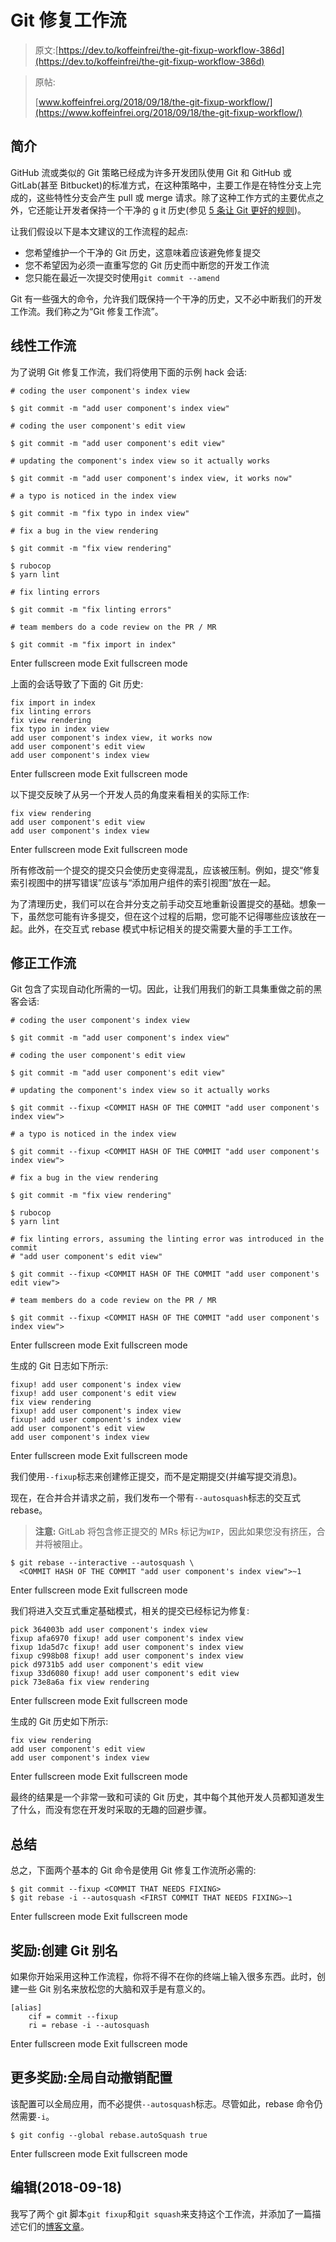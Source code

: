# Git 修复工作流

> 原文:[https://dev.to/koffeinfrei/the-git-fixup-workflow-386d](https://dev.to/koffeinfrei/the-git-fixup-workflow-386d)

> 原帖:
> 
> [www.koffeinfrei.org/2018/09/18/the-git-fixup-workflow/](https://www.koffeinfrei.org/2018/09/18/the-git-fixup-workflow/)

## 简介

GitHub 流或类似的 Git 策略已经成为许多开发团队使用 Git 和 GitHub 或 GitLab(甚至 Bitbucket)的标准方式，在这种策略中，主要工作是在特性分支上完成的，这些特性分支会产生 pull 或 merge 请求。除了这种工作方式的主要优点之外，它还能让开发者保持一个干净的 g it 历史(参见 [5 条让 Git 更好的规则](https://www.koffeinfrei.org/2016/11/10/5-rules-to-git-better/))。

让我们假设以下是本文建议的工作流程的起点:

*   您希望维护一个干净的 Git 历史，这意味着应该避免修复提交
*   您不希望因为必须一直重写您的 Git 历史而中断您的开发工作流
*   您只能在最近一次提交时使用`git commit --amend`

Git 有一些强大的命令，允许我们既保持一个干净的历史，又不必中断我们的开发工作流。我们称之为“Git 修复工作流”。

## 线性工作流

为了说明 Git 修复工作流，我们将使用下面的示例 hack 会话:

```
# coding the user component's index view

$ git commit -m "add user component's index view"

# coding the user component's edit view

$ git commit -m "add user component's edit view"

# updating the component's index view so it actually works

$ git commit -m "add user component's index view, it works now"

# a typo is noticed in the index view

$ git commit -m "fix typo in index view"

# fix a bug in the view rendering

$ git commit -m "fix view rendering"

$ rubocop
$ yarn lint

# fix linting errors

$ git commit -m "fix linting errors"

# team members do a code review on the PR / MR

$ git commit -m "fix import in index" 
```

Enter fullscreen mode Exit fullscreen mode

上面的会话导致了下面的 Git 历史:

```
fix import in index
fix linting errors
fix view rendering
fix typo in index view
add user component's index view, it works now
add user component's edit view
add user component's index view 
```

Enter fullscreen mode Exit fullscreen mode

以下提交反映了从另一个开发人员的角度来看相关的实际工作:

```
fix view rendering
add user component's edit view
add user component's index view 
```

Enter fullscreen mode Exit fullscreen mode

所有修改前一个提交的提交只会使历史变得混乱，应该被压制。例如，提交“修复索引视图中的拼写错误”应该与“添加用户组件的索引视图”放在一起。

为了清理历史，我们可以在合并分支之前手动交互地重新设置提交的基础。想象一下，虽然您可能有许多提交，但在这个过程的后期，您可能不记得哪些应该放在一起。此外，在交互式 rebase 模式中标记相关的提交需要大量的手工工作。

## 修正工作流

Git 包含了实现自动化所需的一切。因此，让我们用我们的新工具集重做之前的黑客会话:

```
# coding the user component's index view

$ git commit -m "add user component's index view"

# coding the user component's edit view

$ git commit -m "add user component's edit view"

# updating the component's index view so it actually works

$ git commit --fixup <COMMIT HASH OF THE COMMIT "add user component's index view">

# a typo is noticed in the index view

$ git commit --fixup <COMMIT HASH OF THE COMMIT "add user component's index view">

# fix a bug in the view rendering

$ git commit -m "fix view rendering"

$ rubocop
$ yarn lint

# fix linting errors, assuming the linting error was introduced in the commit
# "add user component's edit view"

$ git commit --fixup <COMMIT HASH OF THE COMMIT "add user component's edit view">

# team members do a code review on the PR / MR

$ git commit --fixup <COMMIT HASH OF THE COMMIT "add user component's index view"> 
```

Enter fullscreen mode Exit fullscreen mode

生成的 Git 日志如下所示:

```
fixup! add user component's index view
fixup! add user component's edit view
fix view rendering
fixup! add user component's index view
fixup! add user component's index view
add user component's edit view
add user component's index view 
```

Enter fullscreen mode Exit fullscreen mode

我们使用`--fixup`标志来创建修正提交，而不是定期提交(并编写提交消息)。

现在，在合并合并请求之前，我们发布一个带有`--autosquash`标志的交互式 rebase。

> **注意:**
> GitLab 将包含修正提交的 MRs 标记为`WIP`，因此如果您没有挤压，合并将被阻止。

```
$ git rebase --interactive --autosquash \
  <COMMIT HASH OF THE COMMIT "add user component's index view">~1 
```

Enter fullscreen mode Exit fullscreen mode

我们将进入交互式重定基础模式，相关的提交已经标记为修复:

```
pick 364003b add user component's index view
fixup afa6970 fixup! add user component's index view
fixup 1da5d7c fixup! add user component's index view
fixup c998b08 fixup! add user component's index view
pick d9731b5 add user component's edit view
fixup 33d6080 fixup! add user component's edit view
pick 73e8a6a fix view rendering 
```

Enter fullscreen mode Exit fullscreen mode

生成的 Git 历史如下所示:

```
fix view rendering
add user component's edit view
add user component's index view 
```

Enter fullscreen mode Exit fullscreen mode

最终的结果是一个非常一致和可读的 Git 历史，其中每个其他开发人员都知道发生了什么，而没有您在开发时采取的无趣的回避步骤。

## 总结

总之，下面两个基本的 Git 命令是使用 Git 修复工作流所必需的:

```
$ git commit --fixup <COMMIT THAT NEEDS FIXING>
$ git rebase -i --autosquash <FIRST COMMIT THAT NEEDS FIXING>~1 
```

Enter fullscreen mode Exit fullscreen mode

## 奖励:创建 Git 别名

如果你开始采用这种工作流程，你将不得不在你的终端上输入很多东西。此时，创建一些 Git 别名来放松您的大脑和双手是有意义的。

```
[alias]
    cif = commit --fixup
    ri = rebase -i --autosquash 
```

Enter fullscreen mode Exit fullscreen mode

## 更多奖励:全局自动撤销配置

该配置可以全局应用，而不必提供`--autosquash`标志。尽管如此，rebase 命令仍然需要`-i`。

```
$ git config --global rebase.autoSquash true 
```

Enter fullscreen mode Exit fullscreen mode

## 编辑(2018-09-18)

我写了两个 git 脚本`git fixup`和`git squash`来支持这个工作流，并添加了一篇描述它们的[博客文章](https://www.koffeinfrei.org/2018/09/22/git-fixup-and-git-squash/)。
